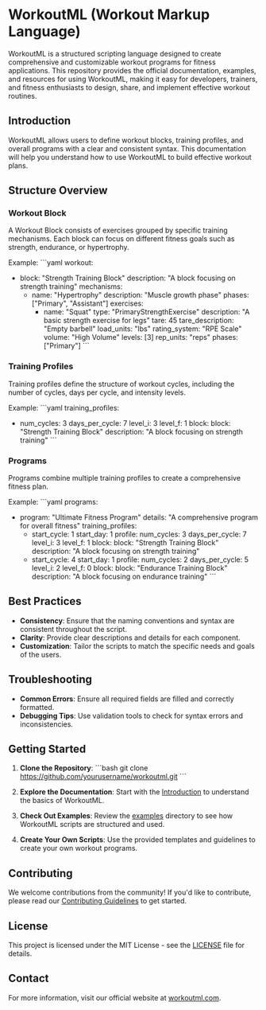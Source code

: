 
# WorkoutML (Workout Markup Language)

WorkoutML is a structured scripting language designed to create comprehensive and customizable workout programs for fitness applications. This repository provides the official documentation, examples, and resources for using WorkoutML, making it easy for developers, trainers, and fitness enthusiasts to design, share, and implement effective workout routines.

## Introduction

WorkoutML allows users to define workout blocks, training profiles, and overall programs with a clear and consistent syntax. This documentation will help you understand how to use WorkoutML to build effective workout plans.

## Structure Overview

### Workout Block

A Workout Block consists of exercises grouped by specific training mechanisms. Each block can focus on different fitness goals such as strength, endurance, or hypertrophy.

Example:
\`\`\`yaml
workout:
  - block: "Strength Training Block"
    description: "A block focusing on strength training"
    mechanisms:
      - name: "Hypertrophy"
        description: "Muscle growth phase"
        phases: ["Primary", "Assistant"]
        exercises:
          - name: "Squat"
            type: "PrimaryStrengthExercise"
            description: "A basic strength exercise for legs"
            tare: 45
            tare_description: "Empty barbell"
            load_units: "lbs"
            rating_system: "RPE Scale"
            volume: "High Volume"
            levels: [3]
            rep_units: "reps"
            phases: ["Primary"]
\`\`\`

### Training Profiles

Training profiles define the structure of workout cycles, including the number of cycles, days per cycle, and intensity levels.

Example:
\`\`\`yaml
training_profiles:
  - num_cycles: 3
    days_per_cycle: 7
    level_i: 3
    level_f: 1
    block:
      block: "Strength Training Block"
      description: "A block focusing on strength training"
\`\`\`

### Programs

Programs combine multiple training profiles to create a comprehensive fitness plan.

Example:
\`\`\`yaml
programs:
  - program: "Ultimate Fitness Program"
    details: "A comprehensive program for overall fitness"
    training_profiles:
      - start_cycle: 1
        start_day: 1
        profile:
          num_cycles: 3
          days_per_cycle: 7
          level_i: 3
          level_f: 1
          block:
            block: "Strength Training Block"
            description: "A block focusing on strength training"
      - start_cycle: 4
        start_day: 1
        profile:
          num_cycles: 2
          days_per_cycle: 5
          level_i: 2
          level_f: 0
          block:
            block: "Endurance Training Block"
            description: "A block focusing on endurance training"
\`\`\`

## Best Practices

- **Consistency**: Ensure that the naming conventions and syntax are consistent throughout the script.
- **Clarity**: Provide clear descriptions and details for each component.
- **Customization**: Tailor the scripts to match the specific needs and goals of the users.

## Troubleshooting

- **Common Errors**: Ensure all required fields are filled and correctly formatted.
- **Debugging Tips**: Use validation tools to check for syntax errors and inconsistencies.

## Getting Started

1. **Clone the Repository**:
   \`\`\`bash
   git clone https://github.com/yourusername/workoutml.git
   \`\`\`

2. **Explore the Documentation**: Start with the [Introduction](docs/introduction.md) to understand the basics of WorkoutML.

3. **Check Out Examples**: Review the [examples](examples) directory to see how WorkoutML scripts are structured and used.

4. **Create Your Own Scripts**: Use the provided templates and guidelines to create your own workout programs.

## Contributing

We welcome contributions from the community! If you'd like to contribute, please read our [Contributing Guidelines](CONTRIBUTING.md) to get started.

## License

This project is licensed under the MIT License - see the [LICENSE](LICENSE) file for details.

## Contact

For more information, visit our official website at [workoutml.com](http://workoutml.com).
